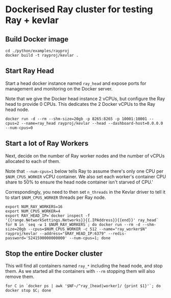 # Dockerised Ray cluster for testing Ray + kevlar

## Build Docker image

```
cd ./python/examples/rayproj
docker build -t rayproj/kevlar .
```

## Start Ray Head

Start a head docker instance named `ray_head` and expose ports for management and monitoring on the Docker server.

Note that we give the Docker head instance 2 vCPUs, but configure the Ray head to provide 0 CPUs. This dedicates the 2 Docker vCPUs to the Ray head node.

```
docker run -d --rm --shm-size=20gb -p 8265:8265 -p 10001:10001 --cpus=2 --name=ray_head rayproj/kevlar --head --dashboard-host=0.0.0.0 --num-cpus=0
```

## Start a lot of Ray Workers

Next, decide on the number of Ray worker nodes and the number of vCPUs allocated to each of them. 

Note that `--num-cpus=1` below tells Ray to assume there's only one CPU per `$NUM_CPUS_WORKER` vCPU container. We also set each worker's container CPU share to 50% to ensure the head node container isn't starved of CPU.'

Correspondingly, you need to then set `n_threads` in the Kevlar driver to tell it to start `$NUM_CPUS_WORKER` threads per Ray node.

```
export NUM_RAY_WORKERS=16
export NUM_CPUS_WORKER=4
export RAY_HEAD_IP=`docker inspect -f '{{range.NetworkSettings.Networks}}{{.IPAddress}}{{end}}' ray_head`
for N in `seq -w 1 $NUM_RAY_WORKERS`; do docker run --rm -d --shm-size=20gb --cpus=$NUM_CPUS_WORKER -c 512 --name="ray_worker$N" rayproj/kevlar --address="$RAY_HEAD_IP:6379" --redis-password='5241590000000000' --num-cpus=1; done
```

## Stop the entire Docker cluster

This will find all containers named `ray_*` including the head node, and stop them. As we started all the containers with `--rm` stopping them will also remove them.

```
for C in `docker ps | awk '$NF~/^ray_[head|worker]/ {print $1}'`; do docker stop $C; done
```